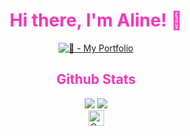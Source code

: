 <div align="center">     
    <h1 style="color: #F834BBFF !important; font-weight: bold">Hi there, I'm Aline! 👋</h1>    
    
[![ 💖 - My Portfolio](https://img.shields.io/static/v1?label=+💖&message=Portfolio&color=F834BB&style=for-the-badge)](https://line-em-portfolio.netlify.app)


<h2 style="color: #F834BBFF; font-weight: bold">Github Stats</h1>


<img src="https://github-readme-stats.vercel.app/api/top-langs/?username=line-em&hide_border=true&show_icons=true&theme=radical&layout=donut" />
 <img src="https://streak-stats.demolab.com?user=line-em&theme=radical&hide_border=true&mode=weekly&card_width=450" />

<!-- 
<div style="display: flex; gap: 20px; justify-content: center; align-items: center">
![](http://github-profile-summary-cards.vercel.app/api/cards/stats?username=line-em&theme=radical)
![](http://github-profile-summary-cards.vercel.app/api/cards/profile-details?username=line-em&theme=omni) 
![](http://github-profile-summary-cards.vercel.app/api/cards/repos-per-language?username=line-em&theme=radical)
<br />
<img src="https://streak-stats.demolab.com?user=line-em&theme=radical&hide_border=true&mode=weekly&card_width=450" /> -->
<!-- </div> -->

<!-- tirei o git, tailwind e styled components -->
<br />
<img src="https://raw.githubusercontent.com/Tarikul-Islam-Anik/Animated-Fluent-Emojis/master/Emojis/Animals/Cat%20Face.png" alt="Cat Face" width="25" height="25" />
    
</div>
    
<!---
<img src="https://skillicons.dev/icons?i=js,html,css,react,nextjs,astro" /><br />
   <img src="https://readme-typing-svg.demolab.com?font=Dank+Mono&size=18&pause=1000&color=F834BB&center=true&width=435&lines=A+Front-End+Developer+and+a+cat+lover+😺" alt="Typing SVG" />
    [![ 💖 - Portfolio](https://img.shields.io/static/v1?label=+💖&message=Portfolio&color=F834BB&style=for-the-badge)](https://line-em-portfolio.netlify.app)

<h1 style="color: #F834BBFF; font-weight: bold">Design</h1>

<img src="https://skillicons.dev/icons?i=ae,ai,ps,pr" />

<br />

<h1 style="color: #F834BBFF; font-weight: bold">Socials</h1>

<div style="display: flex; gap: 20px; flex-wrap: wrap; justify-content: center; align-items: center">
        <a
            href="https://github.com/line-em"
            target="_blank"
            rel="noopener noreferrer"
        >
            <img
                src="https://skillicons.dev/icons?i=github"
                alt="github"
                height="40"
            />
        </a>
        <a
            href="https://www.linkedin.com/in/alineemily/"
            target="_blank"
            rel="noopener noreferrer"
        >
            <img
                src="https://skillicons.dev/icons?i=linkedin"
                alt="linkedin"
                height="40"
            />
        </a>
        <a
            href="https://www.instagram.com/line.artsy/"
            target="_blank"
            rel="noopener noreferrer"
        >
            <img
                src="https://skillicons.dev/icons?i=instagram"
                alt="instagram"
                height="40"
            />
        </a>
        <a
            href="https://twitter.com/line_artsy"
            target="_blank"
            rel="noopener noreferrer"
        >
        <img
            src="https://skillicons.dev/icons?i=twitter"
            alt="twitter"
            height="40"
        />
    </a>
    <a
        href="https://www.artstation.com/alineemily"
        target="_blank"
        rel="noopener noreferrer"
    >
        <img
            src="https://cdn.worldvectorlogo.com/logos/artstation-1.svg"
            alt="artstation"
            height="40"
        />
    </a>
</div>
--->
